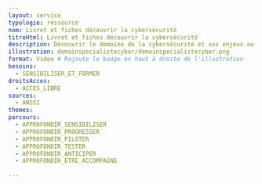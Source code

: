```yaml
---
layout: service
typologie: ressource
nom: Livret et fiches découvrir la cybersécurité
titreHtml: Livret et fiches découvrir la cybersécurité
description: Découvrir le domaine de la cybersécurité et ses enjeux au travers de 13 fiches pédagogiques.
illustration: demainspecialistecyber/demainspecialistecyber.png
format: Video # Rajoute le badge en haut à droite de l'illustration
besoins:
  - SENSIBILISER_ET_FORMER
droitsAcces:
  - ACCES_LIBRE
sources:
  - ANSSI
themes:
parcours:
  - APPROFONDIR_SENSIBILISER
  - APPROFONDIR_PROGRESSER
  - APPROFONDIR_PILOTER
  - APPROFONDIR_TESTER
  - APPROFONDIR_ANTICIPER
  - APPROFONDIR_ETRE_ACCOMPAGNE
  
---
```

